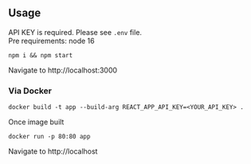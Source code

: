 


## Usage
API KEY is required. Please see `.env` file.<br/>
Pre requirements: node 16


```shell
npm i && npm start
```

Navigate to http://localhost:3000

### Via Docker

```shell
docker build -t app --build-arg REACT_APP_API_KEY=<YOUR_API_KEY> .
```

Once image built

```shell
docker run -p 80:80 app
```
Navigate to http://localhost
